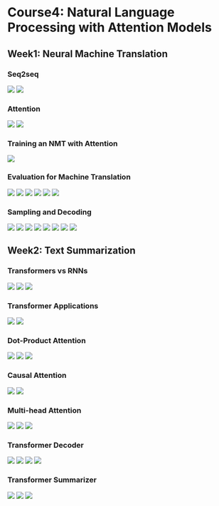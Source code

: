# Course4: Natural Language Processing with Attention Models
## Week1: Neural Machine Translation
### Seq2seq
![](Figures/Week1/Seq2seq.png)
![](Figures/Week1/Attention.png)
### Attention
![](Figures/Week1/Attention.png)
![](Figures/Week1/Flexible_attention.png)
### Training an NMT with Attention
![](Figures/Week1/NMT.png)
### Evaluation for Machine Translation
![](Figures/Week1/Bleu.png)
![](Figures/Week1/Bleu_score.png)
![](Figures/Week1/Bleu_problem.png)
![](Figures/Week1/Rouge_recall.png)
![](Figures/Week1/Rouge_precision.png)
![](Figures/Week1/Rouge_problem.png)
### Sampling and Decoding
![](Figures/Week1/Greedy_decoding.png)
![](Figures/Week1/Random_sampling.png)
![](Figures/Week1/Temperature.png)
![](Figures/Week1/Beam_search.png)
![](Figures/Week1/Beam_search_ex.png)
![](Figures/Week1/Beam_search_problem.png)
![](Figures/Week1/MBR.png)
![](Figures/Week1/MBR_ex.png)

## Week2: Text Summarization
### Transformers vs RNNs
![](Figures/Week2/Encoder_Decoder.png)
![](Figures/Week2/Encoder_Decoder_Attention.png)
![](Figures/Week2/Multi_headed.png)
### Transformer Applications
![](Figures/Week2/T5_app1.png)
![](Figures/Week2/T5_app2.png)
### Dot-Product Attention
![](Figures/Week2/Intro_attention.png)
![](Figures/Week2/Attention_math.png)
![](Figures/Week2/Attention_formula.png)
### Causal Attention
![](Figures/Week2/Three_ways.png)
![](Figures/Week2/Casual_attention.png)
### Multi-head Attention
![](Figures/Week2/Scale.png)
![](Figures/Week2/Concatenation.png)
![](Figures/Week2/MH_formula.png)

### Transformer Decoder
![](Figures/Week2/Transformer_overview.png)
![](Figures/Week2/Transformer_explanation.png)
![](Figures/Week2/Transformer_decoder.png)
![](Figures/Week2/Feed_forward_layer.png)

### Transformer Summarizer
![](Figures/Week2/Data_processing.png)
![](Figures/Week2/Cost_function.png)
![](Figures/Week2/Model_summarize.png)
